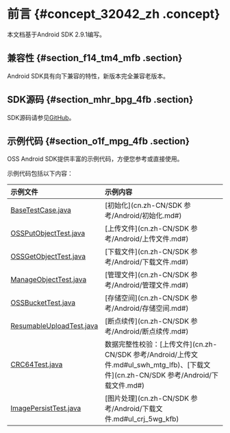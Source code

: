 # 前言 {#concept_32042_zh .concept}

本文档基于Android SDK 2.9.1编写。

## 兼容性 {#section_f14_tm4_mfb .section}

Android SDK具有向下兼容的特性，新版本完全兼容老版本。

## SDK源码 {#section_mhr_bpg_4fb .section}

SDK源码请参见[GitHub](https://github.com/aliyun/aliyun-oss-android-sdk)。

## 示例代码 {#section_o1f_mpg_4fb .section}

OSS Android SDK提供丰富的示例代码，方便您参考或直接使用。

示例代码包括以下内容：

|示例文件|示例内容|
|:---|:---|
|[BaseTestCase.java](https://github.com/aliyun/aliyun-oss-android-sdk/blob/master/oss-android-sdk/src/androidTest/java/com/alibaba/sdk/android/BaseTestCase.java)|[初始化](cn.zh-CN/SDK 参考/Android/初始化.md#)|
|[OSSPutObjectTest.java](https://github.com/aliyun/aliyun-oss-android-sdk/blob/master/oss-android-sdk/src/androidTest/java/com/alibaba/sdk/android/OSSPutObjectTest.java)|[上传文件](cn.zh-CN/SDK 参考/Android/上传文件.md#)|
|[OSSGetObjectTest.java](https://github.com/aliyun/aliyun-oss-android-sdk/blob/master/oss-android-sdk/src/androidTest/java/com/alibaba/sdk/android/OSSGetObjectTest.java)|[下载文件](cn.zh-CN/SDK 参考/Android/下载文件.md#)|
|[ManageObjectTest.java](https://github.com/aliyun/aliyun-oss-android-sdk/blob/master/oss-android-sdk/src/androidTest/java/com/alibaba/sdk/android/ManageObjectTest.java)|[管理文件](cn.zh-CN/SDK 参考/Android/管理文件.md#)|
|[OSSBucketTest.java](https://github.com/aliyun/aliyun-oss-android-sdk/blob/master/oss-android-sdk/src/androidTest/java/com/alibaba/sdk/android/OSSBucketTest.java)|[存储空间](cn.zh-CN/SDK 参考/Android/存储空间.md#)|
|[ResumableUploadTest.java](https://github.com/aliyun/aliyun-oss-android-sdk/blob/master/oss-android-sdk/src/androidTest/java/com/alibaba/sdk/android/ResumableUploadTest.java)|[断点续传](cn.zh-CN/SDK 参考/Android/断点续传.md#)|
|[CRC64Test.java](https://github.com/aliyun/aliyun-oss-android-sdk/blob/master/oss-android-sdk/src/androidTest/java/com/alibaba/sdk/android/CRC64Test.java)|数据完整性校验：[上传文件](cn.zh-CN/SDK 参考/Android/上传文件.md#ul_swh_mtg_lfb)、[下载文件](cn.zh-CN/SDK 参考/Android/下载文件.md#)|
|[ImagePersistTest.java](https://github.com/aliyun/aliyun-oss-android-sdk/blob/master/oss-android-sdk/src/androidTest/java/com/alibaba/sdk/android/ImagePersistTest.java)|[图片处理](cn.zh-CN/SDK 参考/Android/下载文件.md#ul_crj_5wg_kfb)|

